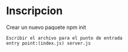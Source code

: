 # Inscripcion

Crear un nuevo paquete
    npm init

    Escribir el archivo para el punto de entrada
    entry point:(index.js) server.js